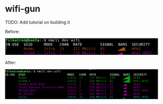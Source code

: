 # wifi-gun

TODO: Add tutorial on building it

Before:

![wifi signal before](wifi_before.png)

After:

![wifi signal after](after_wifi.png)



 
